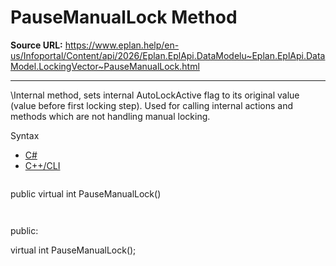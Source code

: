 # PauseManualLock Method

**Source URL:** https://www.eplan.help/en-us/Infoportal/Content/api/2026/Eplan.EplApi.DataModelu~Eplan.EplApi.DataModel.LockingVector~PauseManualLock.html

---

\Internal method, sets internal AutoLockActive flag to its original value (value before first locking step). Used for calling internal actions and methods which are not handling manual locking.

Syntax

- [C#](#i-syntax-CS)
- [C++/CLI](#i-syntax-CPP2005)

```
```
public virtual int PauseManualLock()
```
```

```
```
public:

virtual int PauseManualLock();
```
```
